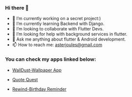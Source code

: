 ### Hi there 👋

- 🔭 I’m currently working on a secret project:)
- 🌱 I’m currently learning Backend with Django.
- 👯 I’m looking to collaborate with Flutter Devs.
- 🤔 I’m looking for help with background services in flutter.
- 💬 Ask me anything about flutter & Android development.
- 📫 How to reach me: asterjoules@gmail.com

### You can check my apps linked below:
- [WallDust-Wallpaper App](https://play.google.com/store/apps/details?id=com.aster.walldust)

- [Quote Quest](https://play.google.com/store/apps/details?id=com.aster.quotequest)

- [Rewind-Birthday Reminder](https://play.google.com/store/apps/details?id=com.aster.rewind)
